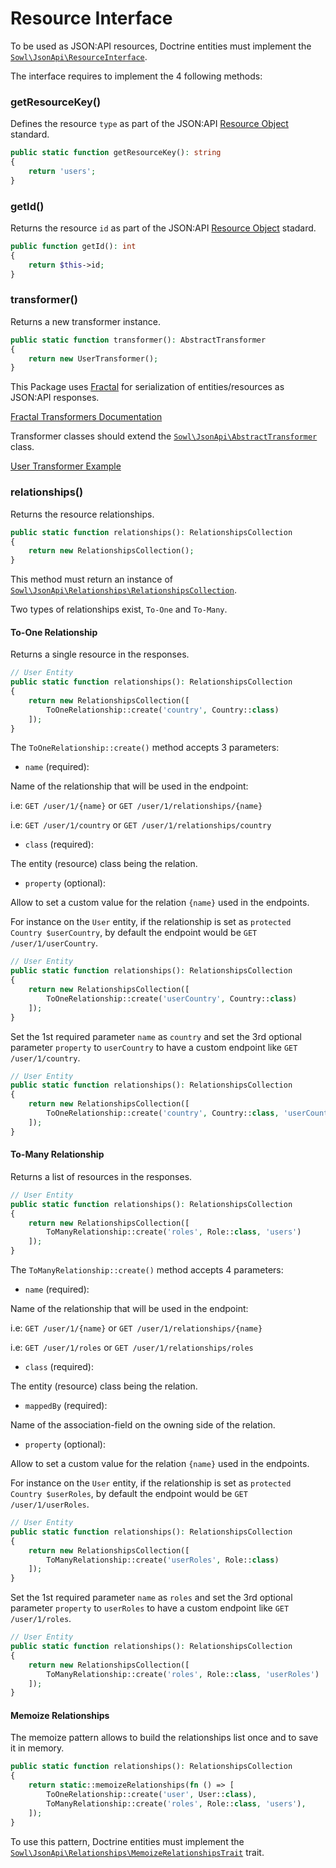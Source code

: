 # Resource Interface
To be used as JSON:API resources, Doctrine entities must implement the
[`Sowl\JsonApi\ResourceInterface`](/src/ResourceInterface.php).

The interface requires to implement the 4 following methods:

### getResourceKey()
Defines the resource `type` as part of the JSON:API
[Resource Object](https://jsonapi.org/format/#document-resource-objects) standard.

```php
public static function getResourceKey(): string
{
    return 'users';
}
```

### getId()
Returns the resource `id` as part of the JSON:API
[Resource Object](https://jsonapi.org/format/#document-resource-objects) stadard.

```php
public function getId(): int
{
    return $this->id;
}
```

### transformer()
Returns a new transformer instance.
```php
public static function transformer(): AbstractTransformer
{
    return new UserTransformer();
}
```

This Package uses [Fractal](https://fractal.thephpleague.com/) for serialization
of entities/resources as JSON:API responses.

[Fractal Transformers Documentation](https://fractal.thephpleague.com/transformers/)

Transformer classes should extend the
[`Sowl\JsonApi\AbstractTransformer`](/src/AbstractTransformer.php) class.

[User Transformer Example](./examples/UserTransformer.php)

### relationships()
Returns the resource relationships.

```php
public static function relationships(): RelationshipsCollection
{
    return new RelationshipsCollection();
}
```

This method must return an instance of
[`Sowl\JsonApi\Relationships\RelationshipsCollection`](src/Relationships/RelationshipsCollection.php).

Two types of relationships exist, `To-One` and `To-Many`.

#### To-One Relationship
Returns a single resource in the responses.

```php
// User Entity
public static function relationships(): RelationshipsCollection
{
    return new RelationshipsCollection([
        ToOneRelationship::create('country', Country::class)
    ]);
}
```

The `ToOneRelationship::create()` method accepts 3 parameters:

- `name` (required):

Name of the relationship that will be used in the endpoint:

i.e: `GET /user/1/{name}` or `GET /user/1/relationships/{name}`

i.e: `GET /user/1/country` or `GET /user/1/relationships/country`

- `class` (required):

The entity (resource) class being the relation.

- `property` (optional):

Allow to set a custom value for the relation `{name}` used in the endpoints.

For instance on the `User` entity, if the relationship is set as `protected Country $userCountry`,
by default the endpoint would be `GET /user/1/userCountry`.

```php
// User Entity
public static function relationships(): RelationshipsCollection
{
    return new RelationshipsCollection([
        ToOneRelationship::create('userCountry', Country::class)
    ]);
}
```

Set the 1st required parameter `name` as `country` and set the
3rd optional parameter `property` to `userCountry` to have a custom endpoint like `GET /user/1/country`.

```php
// User Entity
public static function relationships(): RelationshipsCollection
{
    return new RelationshipsCollection([
        ToOneRelationship::create('country', Country::class, 'userCountry')
    ]);
}
```

#### To-Many Relationship
Returns a list of resources in the responses.

```php
// User Entity
public static function relationships(): RelationshipsCollection
{
    return new RelationshipsCollection([
        ToManyRelationship::create('roles', Role::class, 'users')
    ]);
}
```

The `ToManyRelationship::create()` method accepts 4 parameters:

- `name` (required):

Name of the relationship that will be used in the endpoint:

i.e: `GET /user/1/{name}` or `GET /user/1/relationships/{name}`

i.e: `GET /user/1/roles` or `GET /user/1/relationships/roles`

- `class` (required):

The entity (resource) class being the relation.

- `mappedBy` (required):

Name of the association-field on the owning side of the relation.

- `property` (optional):

Allow to set a custom value for the relation `{name}` used in the endpoints.

For instance on the `User` entity, if the relationship is set as `protected Country $userRoles`,
by default the endpoint would be `GET /user/1/userRoles`.

```php
// User Entity
public static function relationships(): RelationshipsCollection
{
    return new RelationshipsCollection([
        ToManyRelationship::create('userRoles', Role::class)
    ]);
}
```

Set the 1st required parameter `name` as `roles` and set the
3rd optional parameter `property` to `userRoles` to have a custom endpoint like `GET /user/1/roles`.

```php
// User Entity
public static function relationships(): RelationshipsCollection
{
    return new RelationshipsCollection([
        ToManyRelationship::create('roles', Role::class, 'userRoles')
    ]);
}
```

#### Memoize Relationships
The memoize pattern allows to build the relationships list once and to save it in memory.

```php
public static function relationships(): RelationshipsCollection
{
    return static::memoizeRelationships(fn () => [
        ToOneRelationship::create('user', User::class),
        ToManyRelationship::create('roles', Role::class, 'users'),
    ]);
}
```

To use this pattern, Doctrine entities must implement the
[`Sowl\JsonApi\Relationships\MemoizeRelationshipsTrait`](/src/Relationships/MemoizeRelationshipsTrait.php) trait.
